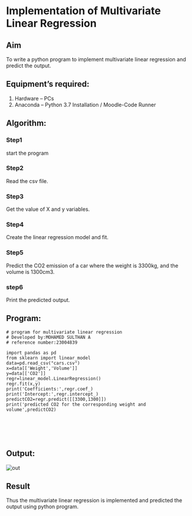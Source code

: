 # Implementation of Multivariate Linear Regression
## Aim
To write a python program to implement multivariate linear regression and predict the output.
## Equipment’s required:
1.	Hardware – PCs
2.	Anaconda – Python 3.7 Installation / Moodle-Code Runner
## Algorithm:
### Step1
start the program
### Step2
Read the csv file.

### Step3
Get the value of X and y variables.

### Step4

Create the linear regression model and fit.

### Step5
Predict the CO2 emission of a car where the weight is 3300kg, and the volume is 1300cm3.

### step6
Print the predicted output.

## Program:
```
# program for multivariate linear regression
# Developed by:MOHAMED SULTHAN A
# reference number:23004839

import pandas as pd
from sklearn import linear_model
data=pd.read_csv("cars.csv")
x=data[['Weight','Volume']]
y=data[['CO2']]
regr=linear_model.LinearRegression()
regr.fit(x,y)
print('Coefficients:',regr.coef_)
print('Intercept:',regr.intercept_)
predictCO2=regr.predict([[3300,1300]])
print('predicted CO2 for the corresponding weight and volume',predictCO2)






```
## Output:

![out](https://github.com/Sulthan06042007/Multivariate-Linear-Regression/assets/144980103/fc70a260-23ca-4259-b2f4-d0b4827fec96)

## Result
Thus the multivariate linear regression is implemented and predicted the output using python program.
